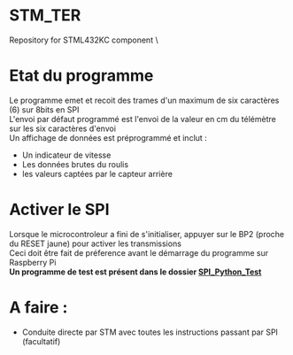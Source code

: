# STM_TER
Repository for STML432KC component \

# Etat du programme

Le programme emet et recoit des trames d'un maximum de six caractères (6) sur 8bits en SPI \
L'envoi par défaut programmé est l'envoi de la valeur en cm du télémètre sur les six caractères d'envoi\
Un affichage de données est préprogrammé et inclut : 
- Un indicateur de vitesse
- Les données brutes du roulis
- les valeurs captées par le capteur arrière

# Activer le SPI
Lorsque le microcontroleur a fini de s'initialiser, appuyer sur le BP2 (proche du RESET jaune) pour activer les transmissions \
Ceci doit être fait de préference avant le démarrage du programme sur Raspberry Pi \
**Un programme de test est présent dans le dossier [SPI_Python_Test](https://github.com/Imtherizza/STM_TER/tree/main/SPI_Python_test,"SPI_Python_Test")** 

# A faire :
- Conduite directe par STM avec toutes les instructions passant par SPI (facultatif)
